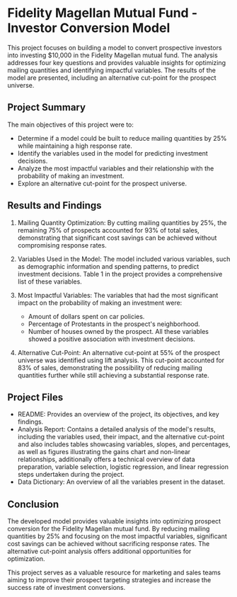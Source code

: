 # Fidelity Magellan Mutual Fund - Investor Conversion Model

This project focuses on building a model to convert prospective investors into investing $10,000 in the Fidelity Magellan mutual fund. The analysis addresses four key questions and provides valuable insights for optimizing mailing quantities and identifying impactful variables. The results of the model are presented, including an alternative cut-point for the prospect universe.

## Project Summary
The main objectives of this project were to:

- Determine if a model could be built to reduce mailing quantities by 25% while maintaining a high response rate.
- Identify the variables used in the model for predicting investment decisions.
- Analyze the most impactful variables and their relationship with the probability of making an investment.
- Explore an alternative cut-point for the prospect universe.

## Results and Findings

1. Mailing Quantity Optimization: By cutting mailing quantities by 25%, the remaining 75% of prospects accounted for 93% of total sales, demonstrating that significant cost savings can be achieved without compromising response rates.

2. Variables Used in the Model: The model included various variables, such as demographic information and spending patterns, to predict investment decisions. Table 1 in the project provides a comprehensive list of these variables.

3. Most Impactful Variables: The variables that had the most significant impact on the probability of making an investment were:
      - Amount of dollars spent on car policies.
      - Percentage of Protestants in the prospect's neighborhood.
      - Number of houses owned by the prospect.
    All these variables showed a positive association with investment decisions.

4. Alternative Cut-Point: An alternative cut-point at 55% of the prospect universe was identified using lift analysis.
This cut-point accounted for 83% of sales, demonstrating the possibility of reducing mailing quantities further while still achieving a substantial response rate.

## Project Files
- README: Provides an overview of the project, its objectives, and key findings.
- Analysis Report: Contains a detailed analysis of the model's results, including the variables used, their impact, and the alternative cut-point and also includes tables showcasing variables, slopes, and percentages, as well as figures illustrating the gains chart and non-linear relationships, additionally offers a technical overview of data preparation, variable selection, logistic regression, and linear regression steps undertaken during the project.
- Data Dictionary: An overview of all the variables present in the dataset.


## Conclusion
The developed model provides valuable insights into optimizing prospect conversion for the Fidelity Magellan mutual fund. By reducing mailing quantities by 25% and focusing on the most impactful variables, significant cost savings can be achieved without sacrificing response rates. The alternative cut-point analysis offers additional opportunities for optimization.

This project serves as a valuable resource for marketing and sales teams aiming to improve their prospect targeting strategies and increase the success rate of investment conversions.
